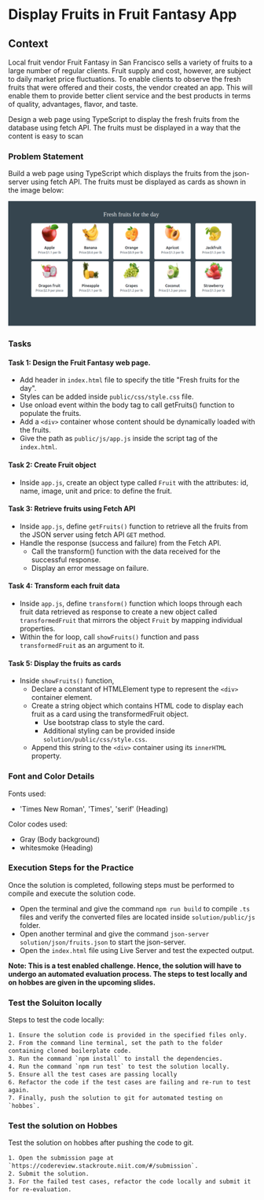 # Display Fruits in Fruit Fantasy App

## Context

Local fruit vendor Fruit Fantasy in San Francisco sells a variety of fruits to a large number of regular clients. Fruit supply and cost, however, are subject to daily market price fluctuations. To enable clients to observe the fresh fruits that were offered and their costs, the vendor created an app. This will enable them to provide better client service and the best products in terms of quality, advantages, flavor, and taste.​

Design a web page using TypeScript to display the fresh fruits from the database using fetch API. The fruits must be displayed in a way that the content is easy to scan

### Problem Statement

Build a web page using TypeScript which displays the fruits from the json-server using fetch API.​
The fruits must be displayed as cards as shown in the image below:

![](./fruit-fantasy.png)

### Tasks

#### Task 1: Design the Fruit Fantasy web page. 

- Add header in `index.html` file to specify the title "Fresh fruits for the day".​
- Styles can be added inside `public/css/style.css` file​.
- Use onload event within the body tag to call getFruits() function to populate the fruits.
- Add a `<div>` container whose content should be dynamically loaded with the fruits.​
- Give the path as `public/js/app.js` inside the script tag of the `index.html`.​

#### Task 2: Create Fruit object
- Inside `app.js`, create an object type called `Fruit` with the attributes: id, name, image, unit and price: to define the fruit.​

#### Task 3: Retrieve fruits using Fetch API
- Inside `app.js`, define `getFruits()` function to retrieve all the fruits from the JSON server using fetch API `GET` method.
- Handle the response (success and failure) from the Fetch API.​
    - Call the transform() function with the data received for the successful response.​
    - Display an error message on failure.​

#### Task 4: Transform each fruit data 
- Inside `app.js`, define `transform()` function which loops through each fruit data retrieved as response to create a new object called `transformedFruit` that mirrors the object `Fruit` by mapping individual properties.​
- Within the for loop, call `showFruits()` function and pass `transformedFruit` as an argument to it.​

#### Task 5: Display the fruits as cards

- Inside `showFruits()` function, 
    - Declare a constant of HTMLElement type to represent  the `<div>` container element.​
    - Create a string object which contains HTML code to display each fruit as a card using the transformedFruit object. 
        - Use bootstrap class to style the card. ​
        - Additional styling can be provided inside `solution/public/css/style.css`.​
    - Append this string to the `<div>` container using its `innerHTML` property.​


### Font and Color Details
Fonts used:
- 'Times New Roman', 'Times', 'serif' (Heading)

Color codes used:
- Gray (Body background)
- whitesmoke (Heading)

### Execution Steps for the Practice​

Once the solution is completed, following steps must be performed to compile and execute the solution code.
- Open the terminal and give the command `npm run build` to compile `.ts` files and verify the converted files are located inside `solution/public/js` folder.
- Open another terminal and give the command `json-server solution/json/fruits.json` to start the json-server.
- Open the `index.html` file using Live Server and test the expected output.​

**Note: This is a test enabled challenge. Hence, the solution will have to undergo an automated evaluation process. The steps to test locally and on hobbes are given in the upcoming slides.**

### Test the Soluiton locally
Steps to test the code locally:

    1. Ensure the solution code is provided in the specified files only.
    2. From the command line terminal, set the path to the folder containing cloned boilerplate code.
    3. Run the command `npm install` to install the dependencies.
    4. Run the command `npm run test` to test the solution locally.
    5. Ensure all the test cases are passing locally 
    6. Refactor the code if the test cases are failing and re-run to test again.​
    7. Finally, push the solution to git for automated testing on `hobbes`.

### Test the solution on Hobbes
Test the solution on hobbes after pushing the code to git.

    1. Open the submission page at `https://codereview.stackroute.niit.com/#/submission`.
    2. Submit the solution.
    3. For the failed test cases, refactor the code locally and submit it for re-evaluation.

 ​


